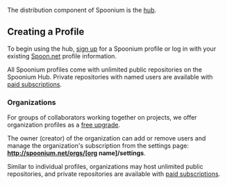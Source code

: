 The distribution component of Spoonium is the [hub](http://spoonium.net/hub).

## Creating a Profile

To begin using the hub, [sign up](http://spoon.net/sso/spoonium.net/register) for a Spoonium profile or log in with your existing [Spoon.net](http://spoon.net) profile information.

All Spoonium profiles come with unlimited public repositories on the Spoonium Hub. Private repositories with named users are available with [paid subscriptions](/pricing). 

### Organizations

For groups of collaborators working together on projects, we offer organization profiles as a [free upgrade](/pricing).

The owner (creator) of the organization can add or remove users and manage the organization's subscription from the settings page: **http://spoonium.net/orgs/[org name]/settings**.

Similar to individual profiles, organizations may host unlimited public repositories, and private repositories are available with [paid subscriptions](/pricing).